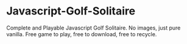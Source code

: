 # Javascript-Golf-Solitaire
Complete and Playable Javascript Golf Solitaire. No images, just pure vanilla. Free game to play, free to download, free to recycle.
